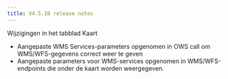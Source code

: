 ```yaml
---
title: V4.5.10 release notes
---
```


Wijzigingen in het tabblad Kaart

- Aangepaste WMS Services-parameters opgenomen in OWS call om WMS/WFS-gegevens correct weer te geven
- Aangepaste parameters voor WMS-services opgenomen in WMS/WFS-endpoints die onder de kaart worden weergegeven.
